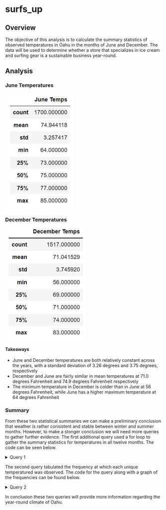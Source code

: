 # surfs_up
## Overview
The objective of this analysis is to calculate the summary statistics of observed temperatures in Oahu in the months of June and December. The data will be used to determine whether a store that specializes in ice cream and surfing gear is a sustainable business year-round. 

## Analysis
### June Temperatures
![June Summary Statistics](https://github.com/dkristek/surfs_up/blob/main/resources/june_temps.png)
### December Temperatures
![December Summary Statistics](https://github.com/dkristek/surfs_up/blob/main/resources/dec_temps.png)
#### Takeaways
* June and December temperatures are both relatively constant across the years, with a standard deviation of 3.26 degrees and 3.75 degrees, respectively
* December and June are fairly similar in mean temperatures at 71.0 degrees Fahrenheit and 74.9 degrees Fahrenheit respectively
* The minimum temperature in December is colder than in June at 56 degrees Fahrenheit, while June has a higher maximum temperature at 64 degrees Fahrenheit

### Summary
From these two statistical summaries we can make a preliminary conclusion that weather is rather consistent and stable between winter and summer months. However, to make a stonger conclusion we will need more queries to gather further evidence. The first additional query used a for loop to gather the summary statistics for temperatures in all twelve months. The code can be seen below.
<details>
  <summary>Query 1</summary>
  
    months = ['January', 'February', 'March', 'April', 'May', 'June', 'July', 'August', 'September', 'October',
                                   'November', 'December']
    #creating dataframe before loop
    results_df =pd.DataFrame()

    #loop through for all 12 months
    for num in range(0,12):
    
      #query for temps in each month
      month_temp = pd.DataFrame(list(session.query(Measurement.tobs).\
        filter(extract('month',Measurement.date)==num+1).all()))
    
      #adding data to df
      results_df[months[num]] = month_temp
    
     results_df.describe()
</details>

The second query tabulated the frequency at which each unique temperatured was observed. The code for the query along with a graph of the frequencies can be found below.
<details>
  <summary>Query 2</summary>
  
  ```
  
  #query to get temp frequency
  results_df = pd.DataFrame(session.query(Measurement.tobs, func.count(Measurement.tobs)).group_by(Measurement.tobs).\
  order_by(func.count(Measurement.tobs).desc()).all(), columns=['Temperature', 'Frequency'])

  #plotting
  plt.scatter(x=results_df['Temperature'], y=results_df['Frequency'])
  plt.xlabel('Temperatures (F)')
  plt.ylabel('Frequency')
  plt.title('Temperature Frequencies
  
  ```
  ![Frequency Graph](https://github.com/dkristek/surfs_up/blob/main/resources/freq_plot.png)
  
</details>

In conclusion these two queries will provide more information regarding the year-round climate of Oahu.


